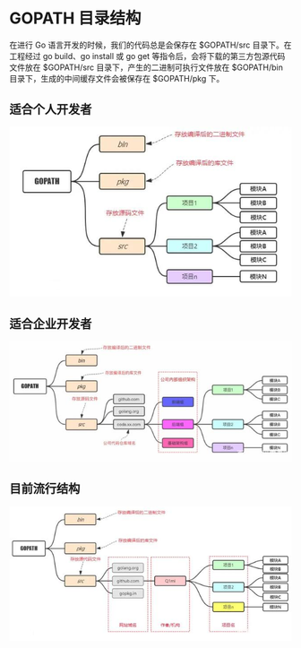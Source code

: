 # GOPATH 目录结构

在进行 Go 语言开发的时候，我们的代码总是会保存在 $GOPATH/src 目录下。在工程经过 go build、go install 或 go get 等指令后，会将下载的第三方包源代码文件放在 $GOPATH/src 目录下，产生的二进制可执行文件放在 $GOPATH/bin 目录下，生成的中间缓存文件会被保存在 $GOPATH/pkg 下。

## **适合个人开发者**

![go_path_1](..\assets\go_path_1.png)

## **适合企业开发者**

![go_path_2](..\assets\go_path_2.png)

## **目前流行结构**

![go_path_3](..\assets\go_path_3.png)

